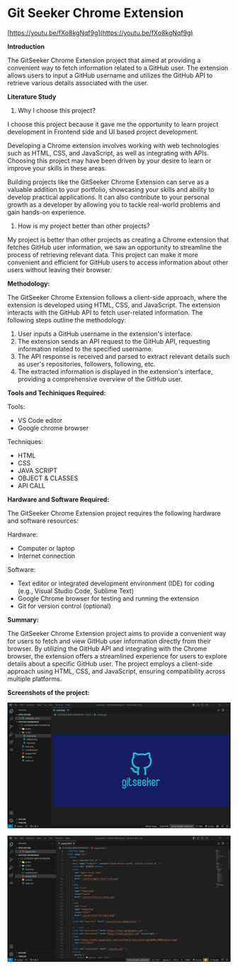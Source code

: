 # Git Seeker Chrome Extension

[https://youtu.be/fXo8kgNqf9g](https://youtu.be/fXo8kgNqf9g)

**Introduction**

The GitSeeker Chrome Extension project that aimed at providing a convenient way to fetch information related to a GitHub user. The extension allows users to input a GitHub username and utilizes the GitHub API to retrieve various details associated with the user.

**Literature Study**

1. Why I choose this project?

I choose this project because it gave me the opportunity to learn project development in Frontend side and UI based project development.

Developing a Chrome extension involves working with web technologies such as HTML, CSS, and JavaScript, as well as integrating with APIs. Choosing this project may have been driven by your desire to learn or improve your skills in these areas.

Building projects like the GitSeeker Chrome Extension can serve as a valuable addition to your portfolio, showcasing your skills and ability to develop practical applications. It can also contribute to your personal growth as a developer by allowing you to tackle real-world problems and gain hands-on experience.

1. How is my project better than other projects?

My project is better than other projects as creating a Chrome extension that fetches GitHub user information, we saw an opportunity to streamline the process of retrieving relevant data. This project can make it more convenient and efficient for GitHub users to access information about other users without leaving their browser.

**Methodology:**

The GitSeeker Chrome Extension follows a client-side approach, where the extension is developed using HTML, CSS, and JavaScript. The extension interacts with the GitHub API to fetch user-related information. The following steps outline the methodology:

1. User inputs a GitHub username in the extension's interface.
2. The extension sends an API request to the GitHub API, requesting information related to the specified username.
3. The API response is received and parsed to extract relevant details such as user's repositories, followers, following, etc.
4. The extracted information is displayed in the extension's interface, providing a comprehensive overview of the GitHub user.

**Tools and Techiniques Required:**

Tools:

- VS Code editor
- Google chrome browser

Techniques:

- HTML
- CSS
- JAVA SCRIPT
- OBJECT & CLASSES
- API CALL

**Hardware and Software Required:**

The GitSeeker Chrome Extension project requires the following hardware and software resources:

Hardware:

- Computer or laptop
- Internet connection

Software:

- Text editor or integrated development environment (IDE) for coding (e.g., Visual Studio Code, Sublime Text)
- Google Chrome browser for testing and running the extension
- Git for version control (optional)

**Summary:**

The GitSeeker Chrome Extension project aims to provide a convenient way for users to fetch and view GitHub user information directly from their browser. By utilizing the GitHub API and integrating with the Chrome browser, the extension offers a streamlined experience for users to explore details about a specific GitHub user. The project employs a client-side approach using HTML, CSS, and JavaScript, ensuring compatibility across multiple platforms.

**Screenshots of the project:**

![Untitled](Git%20Seeker%20Chrome%20Extension%20b9650ec20f0a4eb29602f369d5d24831/Untitled.png)

![Untitled](Git%20Seeker%20Chrome%20Extension%20b9650ec20f0a4eb29602f369d5d24831/Untitled%201.png)